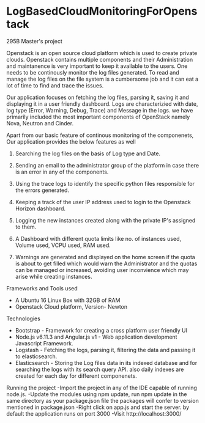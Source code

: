 # LogBasedCloudMonitoringForOpenstack
295B Master's project

Openstack is an open source cloud platform which is used to create private clouds. Openstack contains multiple components and their 
Administration and maintanence is very important to keep it available to the users. One needs to be continously monitor the log files 
generated. To read and manage the log files on the file system is a cumbersome job and it can eat a lot of time to find and trace the issues. 

Our application focuses on fetching the log files, parsing it, saving it and displaying it in a user friendly dashboard. 
Logs are characterizied with date, log type (Error, Warning, Debug, Trace) and Message in the logs.
we have primarily included the most important components of OpenStack namely Nova, Neutron and Cinder. 

Apart from our basic feature of continous monitoring of the componenets, Our application provides the below features as well

1) Searching the log files on the basis of Log type and Date. 

2) Sending an email to the administrator group of the platform in case there is an error in any of the components.

3) Using the trace logs to identify the specific python files responsible for the errors generated. 

4) Keeping a track of the user IP address used to login to the Openstack Horizon dashboard.

5) Logging the new instances created along with the private IP's assigned to them. 

6) A Dashboard with different quota limits like no. of instances used, Volume used, VCPU used, RAM used. 

7) Warnings are generated and displayed on the home screen if the quota is about to get filled which would warn 
the Administrator and the quotas can be managed or increased, avoiding user inconvience which may arise while creating 
instances.

Frameworks and Tools used 

- A Ubuntu 16 Linux Box with 32GB of RAM
- Openstack Cloud platform, Version- Newton

Technologies
- Bootstrap - Framework for creating a cross platform user friendly UI
- Node.js v6.11.3 and Angular.js v1 - Web application development Javascript Framework.
- Logstash - Fetching the logs, parsing it, filtering the data and passing it to elasticsearch. 
- Elasticsearch - Storing the Log files data in its indexed database and for searching the logs with its search query API. 
also daily indexes are created for each day for different componenets.

Running the project
-Import the project in any of the IDE capable of running node.js. 
-Update the modules using npm update, run npm update in the same directory as your package.json file 
the packages will confer to version mentioned in package.json
-Right click on app.js and start the server.
by default the application runs on port 3000
-Visit http://localhost:3000/


